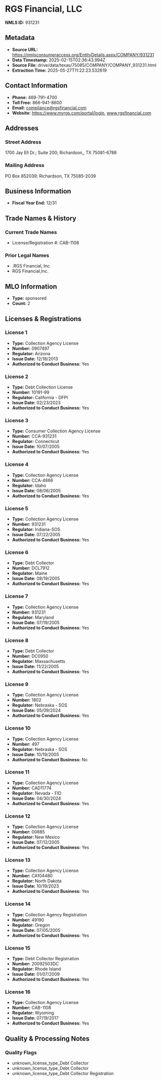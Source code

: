 # RGS Financial, LLC

**NMLS ID:** 931231

## Metadata
- **Source URL:** https://nmlsconsumeraccess.org/EntityDetails.aspx/COMPANY/931231
- **Data Timestamp:** 2025-02-15T02:36:43.994Z
- **Source File:** drive/data/texas/75085/COMPANY/COMPANY_931231.html
- **Extraction Time:** 2025-05-27T11:22:23.532619

## Contact Information
- **Phone:** 469-791-4700
- **Toll Free:** 866-941-8600
- **Email:** compliance@rgsfinancial.com
- **Website:** https://www.myrgs.com/portal/login, www.rgsfinancial.com

## Addresses
### Street Address
1700 Jay Ell Dr.; Suite 200; Richardson,, TX 75081-6788

### Mailing Address
PO Box 852039; Richardson, TX 75085-2039

## Business Information
- **Fiscal Year End:** 12/31

## Trade Names & History
### Current Trade Names
- License/Registration #: CAB-1108

### Prior Legal Names
- .RGS Financial, Inc.
- RGS Financial,Inc.

## MLO Information
- **Type:** sponsored
- **Count:** 2

## Licenses & Registrations

### License 1
- **Type:** Collection Agency License
- **Number:** 0907497
- **Regulator:** Arizona
- **Issue Date:** 12/18/2013
- **Authorized to Conduct Business:** Yes

### License 2
- **Type:** Debt Collection License
- **Number:** 10191-99
- **Regulator:** California - DFPI
- **Issue Date:** 02/23/2023
- **Authorized to Conduct Business:** Yes

### License 3
- **Type:** Consumer Collection Agency License
- **Number:** CCA-931231
- **Regulator:** Connecticut
- **Issue Date:** 10/07/2005
- **Authorized to Conduct Business:** Yes

### License 4
- **Type:** Collection Agency License
- **Number:** CCA-4866
- **Regulator:** Idaho
- **Issue Date:** 08/06/2005
- **Authorized to Conduct Business:** Yes

### License 5
- **Type:** Collection Agency License
- **Number:** 931231
- **Regulator:** Indiana-SOS
- **Issue Date:** 07/22/2005
- **Authorized to Conduct Business:** Yes

### License 6
- **Type:** Debt Collector
- **Number:** DCL7912
- **Regulator:** Maine
- **Issue Date:** 08/19/2005
- **Authorized to Conduct Business:** Yes

### License 7
- **Type:** Collection Agency License
- **Number:** 931231
- **Regulator:** Maryland
- **Issue Date:** 07/19/2005
- **Authorized to Conduct Business:** Yes

### License 8
- **Type:** Debt Collector
- **Number:** DC0950
- **Regulator:** Massachusetts
- **Issue Date:** 11/22/2005
- **Authorized to Conduct Business:** Yes

### License 9
- **Type:** Collection Agency License
- **Number:** 1802
- **Regulator:** Nebraska - SOS
- **Issue Date:** 05/09/2024
- **Authorized to Conduct Business:** Yes

### License 10
- **Type:** Collection Agency License
- **Number:** 497
- **Regulator:** Nebraska - SOS
- **Issue Date:** 10/19/2005
- **Authorized to Conduct Business:** No

### License 11
- **Type:** Collection Agency License
- **Number:** CAD11774
- **Regulator:** Nevada - FID
- **Issue Date:** 04/30/2024
- **Authorized to Conduct Business:** Yes

### License 12
- **Type:** Collection Agency License
- **Number:** 00885
- **Regulator:** New Mexico
- **Issue Date:** 07/12/2005
- **Authorized to Conduct Business:** Yes

### License 13
- **Type:** Collection Agency License
- **Number:** CA104480
- **Regulator:** North Dakota
- **Issue Date:** 10/19/2023
- **Authorized to Conduct Business:** Yes

### License 14
- **Type:** Collection Agency Registration
- **Number:** 49190
- **Regulator:** Oregon
- **Issue Date:** 07/05/2005
- **Authorized to Conduct Business:** Yes

### License 15
- **Type:** Debt Collector Registration
- **Number:** 20092503DC
- **Regulator:** Rhode Island
- **Issue Date:** 01/07/2009
- **Authorized to Conduct Business:** Yes

### License 16
- **Type:** Collection Agency License
- **Number:** CAB-1108
- **Regulator:** Wyoming
- **Issue Date:** 07/19/2017
- **Authorized to Conduct Business:** Yes

## Quality & Processing Notes
### Quality Flags
- unknown_license_type_Debt Collector
- unknown_license_type_Debt Collector
- unknown_license_type_Debt Collector Registration
